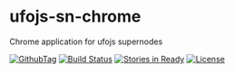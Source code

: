 ufojs-sn-chrome
===============

Chrome application for ufojs supernodes

[![GithubTag](http://img.shields.io/github/tag/ufojs/supernode-plugin.svg)](https://github.com/ufojs/supernode-plugin) [![Build
Status](https://travis-ci.org/ufojs/supernode-plugin.svg?branch=master)](https://travis-ci.org/ufojs/supernode-plugin) [![Stories in Ready](https://badge.waffle.io/ufojs/wssjs.png?label=ready&title=Ready)](https://waffle.io/ufojs/wssjs) [![License](http://img.shields.io/:license-mit-blue.svg)](http://badges.mit-license.org)
